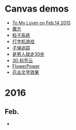 # Canvas demos

- [To My Lover on Feb.14 2015][0.0]
- [魔方][1.0]
- [粒子系统][2.0]
- [打字机游戏][3.0]
- [子弹追踪][4.0]
- [是男人就走30步][5.0]
- [3D 标签云][6.0]
- [FlowerPower][7.0]
- [花丛文字效果][8.0]

[0.0]: http://hanzichi.github.io/canvas/LoveOn20150214/
[1.0]: http://hanzichi.github.io/canvas/%E9%AD%94%E6%96%B9/
[2.0]: http://hanzichi.github.io/canvas/%E7%B2%92%E5%AD%90%E7%B3%BB%E7%BB%9F/
[3.0]: http://hanzichi.github.io/canvas/%E6%89%93%E5%AD%97%E6%9C%BA%E6%B8%B8%E6%88%8F/
[4.0]: http://hanzichi.github.io/canvas/%E5%AD%90%E5%BC%B9%E8%BF%BD%E8%B8%AA/
[5.0]: http://hanzichi.github.io/canvas/%E6%98%AF%E7%94%B7%E4%BA%BA%E5%B0%B1%E8%B5%B030%E6%AD%A5/
[6.0]: http://hanzichi.github.io/canvas/3D%20%E6%A0%87%E7%AD%BE%E4%BA%91/
[7.0]: http://hanzichi.github.io/canvas/FlowerPower/
[8.0]: hanzichi.github.io/canvas/花丛文字效果/


# 2016

## Feb.

- 